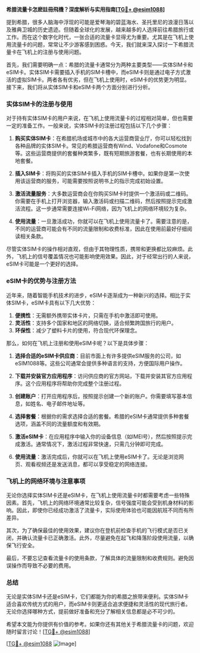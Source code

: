 **希腊流量卡怎麽註冊飛機？深度解析与实用指南[[TG💪+ @esim1088](https://t.me/s/esim1088)]**

提到希腊，很多人脑海中浮现的可能是爱琴海的碧蓝海水、圣托里尼的浪漫日落以及雅典卫城的历史遗迹。但随着全球化的发展，越来越多的人选择前往希腊旅行或工作。而在这个数字化时代，一张合适的流量卡显得尤为重要。尤其是在飞机上使用流量卡的问题，常常让不少游客感到困惑。今天，我们就来深入探讨一下希腊流量卡在飞机上的注册与使用问题。

首先，我们需要明确一点：希腊的流量卡通常分为两种主要类型——实体SIM卡和eSIM卡。实体SIM卡需要插入手机的SIM卡槽中，而eSIM卡则是通过电子方式激活的虚拟SIM卡。两者各有优劣，但在飞机上使用时，eSIM卡的优势更为明显。接下来，我们将从实体SIM卡和eSIM卡两个方面分别进行分析。

### 实体SIM卡的注册与使用

对于持有实体SIM卡的用户来说，在飞机上使用流量卡的过程相对简单，但也需要一定的准备工作。一般来说，实体SIM卡的注册过程包括以下几个步骤：

1. **购买实体SIM卡**：在希腊机场或城市中的各大运营商营业厅，你可以轻松找到各种品牌的实体SIM卡。常见的希腊运营商有Wind、Vodafone和Cosmote等。这些运营商提供的套餐种类繁多，既有短期旅游套餐，也有长期使用的本地套餐。

2. **插入SIM卡**：将购买的实体SIM卡插入手机的SIM卡槽中。如果你是第一次使用该运营商的服务，可能需要按照说明书上的指示完成初始设置。

3. **激活流量服务**：大多数运营商会在你购买SIM卡时提供一个激活码或二维码。你需要在手机上打开浏览器，输入激活码或扫描二维码，然后按照提示完成激活流程。这一步通常需要连接Wi-Fi网络，因为飞机上的网络环境较为复杂。

4. **使用流量**：一旦激活成功，你就可以在飞机上使用流量卡了。需要注意的是，不同的运营商可能会有不同的流量限制和收费标准，因此在使用前最好仔细阅读相关条款。

尽管实体SIM卡的操作相对直观，但由于其物理性质，携带和更换都比较麻烦。此外，飞机上的信号覆盖情况也可能影响使用效果。因此，对于经常出行的人来说，eSIM卡可能是一个更好的选择。

### eSIM卡的优势与注册方法

近年来，随着智能手机技术的进步，eSIM卡逐渐成为一种新兴的选择。相比于实体SIM卡，eSIM卡具有以下几大优势：

1. **便携性**：无需额外携带实体卡片，只需在手机中激活即可使用。
2. **灵活性**：支持多个国家和地区的网络切换，适合频繁跨国旅行的用户。
3. **环保性**：减少了塑料卡片的使用，符合现代环保理念。

那么，如何在飞机上注册和使用eSIM卡呢？以下是具体步骤：

1. **选择合适的eSIM卡供应商**：目前市面上有许多提供eSIM服务的公司，如eSIM1088等。这些公司通常会提供多种语言的支持，方便国际用户操作。

2. **下载并安装官方应用程序**：访问供应商的官方网站，下载并安装其官方应用程序。这个应用程序将帮助你完成整个注册过程。

3. **创建账户**：打开应用程序后，按照提示创建一个新的账户。你需要填写基本信息，如姓名、电子邮件地址等。

4. **选择套餐**：根据你的需求选择合适的套餐。希腊的eSIM卡通常提供多种套餐选项，涵盖不同的流量额度和有效期。

5. **激活eSIM卡**：在应用程序中输入你的设备信息（如IMEI号），然后按照提示完成激活。通常情况下，激活过程非常快速，只需几分钟即可完成。

6. **使用流量**：激活完成后，你就可以在飞机上使用eSIM卡了。无论是浏览网页、观看视频还是发送消息，都可以享受稳定的网络连接。

### 飞机上的网络环境与注意事项

无论你选择实体SIM卡还是eSIM卡，在飞机上使用流量卡时都需要考虑一些特殊因素。首先，飞机上的网络环境通常比较复杂，信号强度可能会受到机身材料的影响。因此，即使你已经成功激活了流量卡，实际使用体验也可能因航班不同而有所差异。

其次，为了确保最佳的使用效果，建议你在登机前检查手机的飞行模式是否已关闭，并确认流量卡已正确激活。此外，尽量避免在起飞和降落阶段使用流量，以确保飞行安全。

最后，不要忘记查看流量卡的使用条款，了解具体的流量限制和收费规则。避免因误操作而导致不必要的费用。

### 总结

无论是实体SIM卡还是eSIM卡，它们都能为你的希腊之旅带来便利。实体SIM卡适合喜欢传统方式的用户，而eSIM卡则更适合追求便捷和灵活性的现代旅行者。无论你选择哪种方式，提前做好准备和充分了解相关信息都是必不可少的。

希望本文能为你提供有价值的参考。如果你还有其他关于希腊流量卡的问题，欢迎随时留言讨论！[[TG💪+ @esim1088](https://t.me/s/esim1088)] 

[[TG💪+ @esim1088](https://t.me/s/esim1088) ![Image](https://i.postimg.cc/4NQfJmqS/Snipaste-2025-05-13-00-14-12.png)]